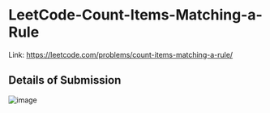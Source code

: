 # LeetCode-Count-Items-Matching-a-Rule
Link: https://leetcode.com/problems/count-items-matching-a-rule/
## Details of Submission
![image](https://user-images.githubusercontent.com/51401355/223730598-ed2f0d82-98ea-484b-bce3-286899264095.png)
